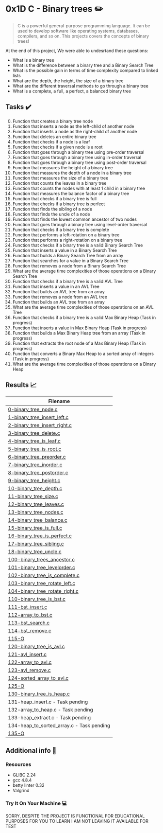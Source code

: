 # 0x1D C - Binary trees :pencil2:

> C is a powerful general-purpose programming language. It can be used to develop software like operating systems, databases, compilers, and so on. This projects covers the concepts of binary trees!

At the end of this project, We were able to undesrtand these questions:
  
* What is a binary tree
* What is the difference between a binary tree and a Binary Search Tree
* What is the possible gain in terms of time complexity compared to linked lists
* What are the depth, the height, the size of a binary tree
* What are the different traversal methods to go through a binary tree
* What is a complete, a full, a perfect, a balanced binary tree

## Tasks :heavy_check_mark:

0. Function that creates a binary tree node
1. Function that inserts a node as the left-child of another node
2. Function that inserts a node as the right-child of another node
3. Function that deletes an entire binary tree
4. Function that checks if a node is a leaf
5. Function that checks if a given node is a root
6. Function that goes through a binary tree using pre-order traversal
7. Function that goes through a binary tree using in-order traversal
8. Function that goes through a binary tree using post-order traversal
9. Function that measures the height of a binary tree
10. Function that measures the depth of a node in a binary tree
11. Function that measures the size of a binary tree
12. Function that counts the leaves in a binary tree
13. Function that counts the nodes with at least 1 child in a binary tree
14. Function that measures the balance factor of a binary tree
15. Function that checks if a binary tree is full
16. Function that checks if a binary tree is perfect
17. Function that finds the sibling of a node
18. Function that finds the uncle of a node
19. Function that finds the lowest common ancestor of two nodes
20. Function that goes through a binary tree using level-order traversal
21. Function that checks if a binary tree is complete
22. Function that performs a left-rotation on a binary tree
23. Function that performs a right-rotation on a binary tree
24. Function that checks if a binary tree is a valid Binary Search Tree
25. Function that inserts a value in a Binary Search Tree
26. Function that builds a Binary Search Tree from an array
27. Function that searches for a value in a Binary Search Tree
28. Function that removes a node from a Binary Search Tree
29. What are the average time complexities of those operations on a Binary Search Tree
30. Function that checks if a binary tree is a valid AVL Tree
31. Function that inserts a value in an AVL Tree
32. Function that builds an AVL tree from an array
33. Function that removes a node from an AVL tree
34. Function that builds an AVL tree from an array
35. What are the average time complexities of those operations on an AVL Tree
36. Function that checks if a binary tree is a valid Max Binary Heap (Task in progress)
37. Function that inserts a value in Max Binary Heap (Task in progress)
38. Function that builds a Max Binary Heap tree from an array (Task in progress)
39. Function that extracts the root node of a Max Binary Heap (Task in progress)
40. Function that converts a Binary Max Heap to a sorted array of integers (Task in progress)
41. What are the average time complexities of those operations on a Binary Heap


## Results :chart_with_upwards_trend:

| Filename |
| ------ |
| [0-binary_tree_node.c](https://github.com/cartoon01/0x1D-binary_trees/main/0-binary_tree_node.c)|
| [1-binary_tree_insert_left.c](https://github.com/cartoon01/0x1D-binary_trees/main/1-binary_tree_insert_left.c)|
| [2-binary_tree_insert_right.c](https://github.com/cartoon01/0x1D-binary_trees/blob/master/2-binary_tree_insert_right.c)|
| [3-binary_tree_delete.c](https://github.com/cartoon01/0x1D-binary_trees/blob/master/3-binary_tree_delete.c)|
| [4-binary_tree_is_leaf.c](https://github.com/cartoon01/0x1D-binary_trees/blob/master/4-binary_tree_is_leaf.c)|
| [5-binary_tree_is_root.c](https://github.com/cartoon01/0x1D-binary_trees/blob/master/5-binary_tree_is_root.c)|
| [6-binary_tree_preorder.c](https://github.com/cartoon01/0x1D-binary_trees/blob/master/6-binary_tree_preorder.c)|
| [7-binary_tree_inorder.c](https://github.com/cartoon01/0x1D-binary_trees/blob/master/7-binary_tree_inorder.c)|
| [8-binary_tree_postorder.c](https://github.com/cartoon01/0x1D-binary_trees/blob/master/8-binary_tree_postorder.c)|
| [9-binary_tree_height.c](https://github.com/cartoon01/0x1D-binary_trees/blob/master/9-binary_tree_height.c)|
| [10-binary_tree_depth.c](https://github.com/cartoon01/0x1D-binary_trees/blob/master/10-binary_tree_depth.c)|
| [11-binary_tree_size.c](https://github.com/cartoon01/0x1D-binary_trees/blob/master/11-binary_tree_size.c)|
| [12-binary_tree_leaves.c](https://github.com/cartoon01/0x1D-binary_trees/blob/master/12-binary_tree_leaves.c)|
| [13-binary_tree_nodes.c](https://github.com/cartoon01/0x1D-binary_trees/blob/master/13-binary_tree_nodes.c)|
| [14-binary_tree_balance.c](https://github.com/cartoon01/0x1D-binary_trees/blob/master/14-binary_tree_balance.c)|
| [15-binary_tree_is_full.c](https://github.com/cartoon01/0x1D-binary_trees/blob/master/15-binary_tree_is_full.c)|
| [16-binary_tree_is_perfect.c](https://github.com/cartoon01/0x1D-binary_trees/blob/master/16-binary_tree_is_perfect.c)|
| [17-binary_tree_sibling.c](https://github.com/cartoon01/0x1D-binary_trees/blob/master/17-binary_tree_sibling.c)|
| [18-binary_tree_uncle.c](https://github.com/cartoon01/0x1D-binary_trees/blob/master/18-binary_tree_uncle.c)|
| [100-binary_trees_ancestor.c](https://github.com/cartoon01/0x1D-binary_trees/blob/master/100-binary_trees_ancestor.c)|
| [101-binary_tree_levelorder.c](https://github.com/cartoon01/0x1D-binary_trees/blob/master/101-binary_tree_levelorder.c)|
| [102-binary_tree_is_complete.c](https://github.com/cartoon01/0x1D-binary_trees/blob/master/102-binary_tree_is_complete.c)|
| [103-binary_tree_rotate_left.c](https://github.com/cartoon01/0x1D-binary_trees/blob/master/103-binary_tree_rotate_left.c)|
| [104-binary_tree_rotate_right.c](https://github.com/cartoon01/0x1D-binary_trees/blob/master/104-binary_tree_rotate_right.c)|
| [110-binary_tree_is_bst.c](https://github.com/cartoon01/0x1D-binary_trees/blob/master/110-binary_tree_is_bst.c)|
| [111-bst_insert.c](https://github.com/cartoon01/0x1D-binary_trees/blob/master/111-bst_insert.c)|
| [112-array_to_bst.c](https://github.com/cartoon01/0x1D-binary_trees/blob/master/112-array_to_bst.c)|
| [113-bst_search.c](https://github.com/cartoon01/0x1D-binary_trees/blob/master/113-bst_search.c)|
| [114-bst_remove.c](https://github.com/cartoon01/0x1D-binary_trees/blob/master/114-bst_remove.c)|
| [115-O](https://github.com/cartoon01/0x1D-binary_trees/blob/master/115-O)|
| [120-binary_tree_is_avl.c](https://github.com/cartoon01/0x1D-binary_trees/blob/master/120-binary_tree_is_avl.c)|
| [121-avl_insert.c](https://github.com/cartoon01/0x1D-binary_trees/blob/master/121-avl_insert.c)|
| [122-array_to_avl.c](https://github.com/cartoon01/0x1D-binary_trees/blob/master/122-array_to_avl.c)|
| [123-avl_remove.c](https://github.com/cartoon01/0x1D-binary_trees/blob/master/123-avl_remove.c)|
| [124-sorted_array_to_avl.c](https://github.com/cartoon01/0x1D-binary_trees/blob/master/124-sorted_array_to_avl.c)|
| [125-O](https://github.com/cartoon01/0x1D-binary_trees/blob/master/125-O)|
| [130-binary_tree_is_heap.c](https://github.com/cartoon01/0x1D-binary_trees/blob/master/130-binary_tree_is_heap.c)|
| 131-heap_insert.c - Task pending|
| 132-array_to_heap.c - Task pending|
| 133-heap_extract.c - Task pending|
| 134-heap_to_sorted_array.c - Task pending|
| [135-O](https://github.com/cartoon01/0x1D-binary_trees/blob/master/135-O)|


## Additional info :construction:
### Resources

- GLIBC 2.24
- gcc 4.8.4
- betty linter 0.32
- Valgrind


### Try It On Your Machine :computer:	

SORRY, DESPITE THE PROJECT IS FUNCTIONAL FOR EDUCATIONAL PURPOSES FOR YOU TO LEARN I AM NOT LEAVING IT AVAILABLE FOR TEST


